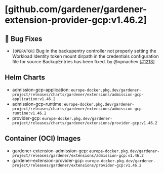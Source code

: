 # [github.com/gardener/gardener-extension-provider-gcp:v1.46.2]

## 🐛 Bug Fixes
- `[OPERATOR]` Bug in the backupentry controller not properly setting the Workload Identity token mount dirpath in the credentials configuration file for source BackupEntries has been fixed. by @vpnachev [[#1213](https://github.com/gardener/gardener-extension-provider-gcp/pull/1213)]

## Helm Charts
- admission-gcp-application: `europe-docker.pkg.dev/gardener-project/releases/charts/gardener/extensions/admission-gcp-application:v1.46.2`
- admission-gcp-runtime: `europe-docker.pkg.dev/gardener-project/releases/charts/gardener/extensions/admission-gcp-runtime:v1.46.2`
- provider-gcp: `europe-docker.pkg.dev/gardener-project/releases/charts/gardener/extensions/provider-gcp:v1.46.2`
## Container (OCI) Images
- gardener-extension-admission-gcp: `europe-docker.pkg.dev/gardener-project/releases/gardener/extensions/admission-gcp:v1.46.2`
- gardener-extension-provider-gcp: `europe-docker.pkg.dev/gardener-project/releases/gardener/extensions/provider-gcp:v1.46.2`
